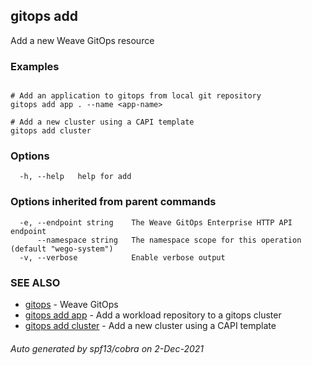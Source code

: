 ## gitops add

Add a new Weave GitOps resource

### Examples

```

# Add an application to gitops from local git repository
gitops add app . --name <app-name>

# Add a new cluster using a CAPI template
gitops add cluster
```

### Options

```
  -h, --help   help for add
```

### Options inherited from parent commands

```
  -e, --endpoint string    The Weave GitOps Enterprise HTTP API endpoint
      --namespace string   The namespace scope for this operation (default "wego-system")
  -v, --verbose            Enable verbose output
```

### SEE ALSO

* [gitops](gitops.md)	 - Weave GitOps
* [gitops add app](gitops_add_app.md)	 - Add a workload repository to a gitops cluster
* [gitops add cluster](gitops_add_cluster.md)	 - Add a new cluster using a CAPI template

###### Auto generated by spf13/cobra on 2-Dec-2021
